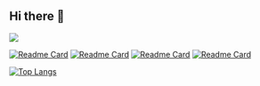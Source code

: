 ## Hi there 👋

<!--
**hanit3/hanit3** is a ✨ _special_ ✨ repository because its `README.md` (this file) appears on your GitHub profile.

Here are some ideas to get you started:

- 🔭 I’m currently working on ...
- 🌱 I’m currently learning ...
- 👯 I’m looking to collaborate on ...
- 🤔 I’m looking for help with ...
- 💬 Ask me about ...
- 📫 How to reach me: ...
- 😄 Pronouns: ...
- ⚡ Fun fact: ...
-->

<img src="https://capsule-render.vercel.app/api?type=venom&height=300&color=gradient&text=Hanit's%20World!&fontColor=000000&animation=fadeIn&textBg=false" />

[![Readme Card](https://github-readme-stats.vercel.app/api/pin/?username=hanit3&repo=NoName-Securities)](https://github.com/hanit3/NoName-Securities)
[![Readme Card](https://github-readme-stats.vercel.app/api/pin/?username=hanit3&repo=NoName_Scenario3_Mobile_Ransom)](https://github.com/hanit3/NoName_Scenario3_Mobile_Ransom)
[![Readme Card](https://github-readme-stats.vercel.app/api/pin/?username=hanit3&repo=BikeMate)](https://github.com/hanit3/BikeMate)
[![Readme Card](https://github-readme-stats.vercel.app/api/pin/?username=hanit3&repo=QUOTKA_FINAL)](https://github.com/hanit3/QUOTKA_FINAL)

[![Top Langs](https://github-readme-stats.vercel.app/api/top-langs/?username=hanit3&layout=compact&hide=JupyterNotebook)](https://github.com/anuraghazra/github-readme-stats)

